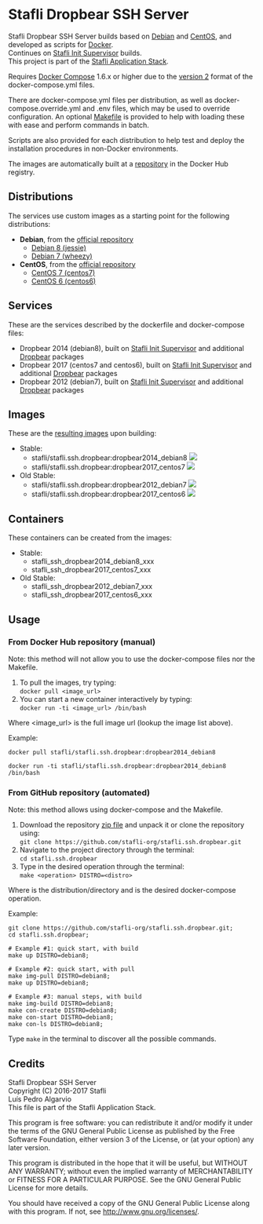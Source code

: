 # Stafli Dropbear SSH Server
Stafli Dropbear SSH Server builds based on [Debian](https://www.debian.org) and [CentOS](https://www.centos.org), and developed as scripts for [Docker](https://www.docker.com).  
Continues on [Stafli Init Supervisor](https://github.com/stafli-org/stafli.init.supervisor) builds.  
This project is part of the [Stafli Application Stack](https://github.com/stafli-org).

Requires [Docker Compose](https://docs.docker.com/compose) 1.6.x or higher due to the [version 2](https://docs.docker.com/compose/compose-file/#versioning) format of the docker-compose.yml files.

There are docker-compose.yml files per distribution, as well as docker-compose.override.yml and .env files, which may be used to override configuration.
An optional [Makefile](../../tree/master/Makefile) is provided to help with loading these with ease and perform commands in batch.

Scripts are also provided for each distribution to help test and deploy the installation procedures in non-Docker environments.

The images are automatically built at a [repository](https://hub.docker.com/r/stafli/stafli.ssh.dropbear) in the Docker Hub registry.

## Distributions
The services use custom images as a starting point for the following distributions:
- __Debian__, from the [official repository](https://hub.docker.com/_/debian)
  - [Debian 8 (jessie)](../../tree/master/debian8)
  - [Debian 7 (wheezy)](../../tree/master/debian7)
- __CentOS__, from the [official repository](https://hub.docker.com/_/centos)
  - [CentOS 7 (centos7)](../../tree/master/centos7)
  - [CentOS 6 (centos6)](../../tree/master/centos6)

## Services
These are the services described by the dockerfile and docker-compose files:
- Dropbear 2014 (debian8), built on [Stafli Init Supervisor](https://github.com/stafli-org/stafli.init.supervisor) and additional [Dropbear](https://matt.ucc.asn.au/dropbear/dropbear.html) packages
- Dropbear 2017 (centos7 and centos6), built on [Stafli Init Supervisor](https://github.com/stafli-org/stafli.init.supervisor) and additional [Dropbear](https://matt.ucc.asn.au/dropbear/dropbear.html) packages
- Dropbear 2012 (debian7), built on [Stafli Init Supervisor](https://github.com/stafli-org/stafli.init.supervisor) and additional [Dropbear](https://matt.ucc.asn.au/dropbear/dropbear.html) packages

## Images
These are the [resulting images](https://hub.docker.com/r/stafli/stafli.ssh.dropbear/tags) upon building:
- Stable:
  - stafli/stafli.ssh.dropbear:dropbear2014_debian8   [![](https://images.microbadger.com/badges/image/stafli/stafli.ssh.dropbear:dropbear2014_debian8.svg)](https://microbadger.com/images/stafli/stafli.ssh.dropbear:dropbear2014_debian8 "Get your own image badge on microbadger.com")
  - stafli/stafli.ssh.dropbear:dropbear2017_centos7   [![](https://images.microbadger.com/badges/image/stafli/stafli.ssh.dropbear:dropbear2017_centos7.svg)](https://microbadger.com/images/stafli/stafli.ssh.dropbear:dropbear2017_centos7 "Get your own image badge on microbadger.com")
- Old Stable:
  - stafli/stafli.ssh.dropbear:dropbear2012_debian7   [![](https://images.microbadger.com/badges/image/stafli/stafli.ssh.dropbear:dropbear2012_debian7.svg)](https://microbadger.com/images/stafli/stafli.ssh.dropbear:dropbear2012_debian7 "Get your own image badge on microbadger.com")
  - stafli/stafli.ssh.dropbear:dropbear2017_centos6   [![](https://images.microbadger.com/badges/image/stafli/stafli.ssh.dropbear:dropbear2017_centos6.svg)](https://microbadger.com/images/stafli/stafli.ssh.dropbear:dropbear2017_centos6 "Get your own image badge on microbadger.com")

## Containers
These containers can be created from the images:
- Stable:
  - stafli_ssh_dropbear2014_debian8_xxx
  - stafli_ssh_dropbear2017_centos7_xxx
- Old Stable:
  - stafli_ssh_dropbear2012_debian7_xxx
  - stafli_ssh_dropbear2017_centos6_xxx

## Usage

### From Docker Hub repository (manual)

Note: this method will not allow you to use the docker-compose files nor the Makefile.

1. To pull the images, try typing:  
`docker pull <image_url>`
2. You can start a new container interactively by typing:  
`docker run -ti <image_url> /bin/bash`

Where <image_url> is the full image url (lookup the image list above).

Example:
```
docker pull stafli/stafli.ssh.dropbear:dropbear2014_debian8

docker run -ti stafli/stafli.ssh.dropbear:dropbear2014_debian8 /bin/bash
```

### From GitHub repository (automated)

Note: this method allows using docker-compose and the Makefile.

1. Download the repository [zip file](https://github.com/stafli-org/stafli.ssh.dropbear/archive/master.zip) and unpack it or clone the repository using:  
`git clone https://github.com/stafli-org/stafli.ssh.dropbear.git`
2. Navigate to the project directory through the terminal:  
`cd stafli.ssh.dropbear`
3. Type in the desired operation through the terminal:  
`make <operation> DISTRO=<distro>`

Where <distro> is the distribution/directory and <operation> is the desired docker-compose operation.

Example:
```
git clone https://github.com/stafli-org/stafli.ssh.dropbear.git;
cd stafli.ssh.dropbear;

# Example #1: quick start, with build
make up DISTRO=debian8;

# Example #2: quick start, with pull
make img-pull DISTRO=debian8;
make up DISTRO=debian8;

# Example #3: manual steps, with build
make img-build DISTRO=debian8;
make con-create DISTRO=debian8;
make con-start DISTRO=debian8;
make con-ls DISTRO=debian8;
```

Type `make` in the terminal to discover all the possible commands.

## Credits
Stafli Dropbear SSH Server  
Copyright (C) 2016-2017 Stafli  
Luís Pedro Algarvio  
This file is part of the Stafli Application Stack.

This program is free software: you can redistribute it and/or modify
it under the terms of the GNU General Public License as published by
the Free Software Foundation, either version 3 of the License, or
(at your option) any later version.

This program is distributed in the hope that it will be useful,
but WITHOUT ANY WARRANTY; without even the implied warranty of
MERCHANTABILITY or FITNESS FOR A PARTICULAR PURPOSE.  See the
GNU General Public License for more details.

You should have received a copy of the GNU General Public License
along with this program.  If not, see <http://www.gnu.org/licenses/>.
